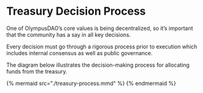 # Treasury Decision Process

One of OlympusDAO’s core values is being decentralized, so it’s important that the community has a say in all key decisions.

Every decision must go through a rigorous process prior to execution which includes internal consensus as well as public governance.

The diagram below illustrates the decision-making process for allocating funds from the treasury.

{% mermaid src="./treasury-process.mmd" %}
{% endmermaid %}
